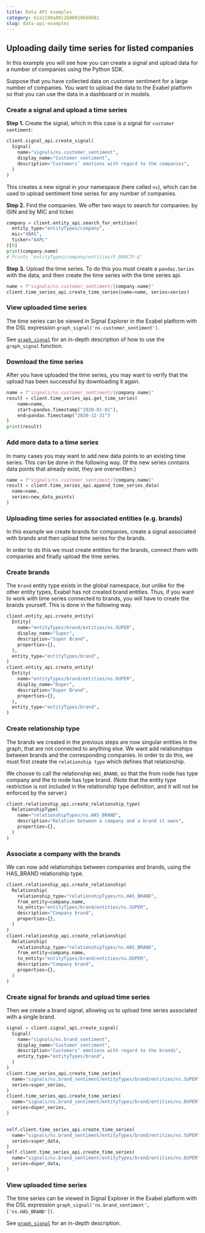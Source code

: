```yaml
---
title: Data API examples
category: 61a1198a80c2b80010b68b81
slug: data-api-examples
---
```

## Uploading daily time series for listed companies

In this example you will see how you can create a signal and upload data for a number of companies using the Python SDK.

Suppose that you have collected data on customer sentiment for a large number of companies. You want to upload the data to the Exabel platform so that you can use the data in a dashboard or in models.

### Create a signal and upload a time series

**Step 1.** Create the signal, which in this case is a signal for `customer sentiment`:

```python
client.signal_api.create_signal(
  Signal(
    name="signals/ns.customer_sentiment",
    display_name="Customer sentiment",
    description="Customers’ emotions with regard to the companies",
  )
)
```

This creates a new signal in your namespace (here called `ns`), which can be used to upload sentiment time series for any number of companies.

**Step 2.** Find the companies. We offer two ways to search for companies: by ISIN and by MIC and ticker.

```python
company = client.entity_api.search_for_entities(
  entity_type="entityTypes/company",
  mic="XNAS",
  ticker="AAPL"
)[0]
print(company.name)
# Prints 'entityTypes/company/entities/F_000C7F-E'
```

**Step 3.** Upload the time series. To do this you must create a `pandas.Series` with the data, and then create the time series with the time series api.

```python
name = f"signals/ns.customer_sentiment/{company.name}"
client.time_series_api.create_time_series(name=name, series=series)
```

### View uploaded time series

The time series can be viewed in Signal Explorer in the Exabel platform with the DSL expression `graph_signal('ns.customer_sentiment')`.

See [`graph_signal`](https://doc.exabel.com/dsl/data/data_api_signals.html#graph_signal) for an in-depth description of how to use the `graph_signal` function.


### Download the time series

After you have uploaded the time series, you may want to verify that the upload has been successful by downloading it again.

```python
name = f"signals/ns.customer_sentiment/{company.name}"
result = client.time_series_api.get_time_series(
    name=name,
    start=pandas.Timestamp("2020-01-01"),
    end=pandas.Timestamp("2020-12-31")
)
print(result)
```

### Add more data to a time series

In many cases you may want to add new data points to an existing time series. This can be done in the following way. (If the new series contains data points that already exist, they are overwritten.)

```python
name = f"signals/ns.customer_sentiment/{company.name}"
result = client.time_series_api.append_time_series_data(
  name=name,
  series=new_data_points)
)
```

### Uploading time series for associated entities (e.g. brands)

In this example we create brands for companies, create a signal associated with brands and then upload time series for the brands.

In order to do this we must create entities for the brands, connect them with companies and finally upload the time series.

### Create brands

The `brand` entity type exists in the global namespace, but unlike for the other entity types,  Exabel has not created brand entities. Thus, if you want to work with time series connected to brands, you will have to create the brands yourself. This is done in the following way.

```python
client.entity_api.create_entity(
  Entity(
    name="entityTypes/brand/entities/ns.SUPER",
    display_name="Super",
    description="Super Brand",
    properties={},
  ),
  entity_type="entityTypes/brand",
)
client.entity_api.create_entity(
  Entity(
    name="entityTypes/brand/entities/ns.DUPER",
    display_name="Duper",
    description="Duper Brand",
    properties={},
  ),
  entity_type="entityTypes/brand",
)
```

### Create relationship type

The brands we created in the previous steps are now singular entities in the graph, that are not connected to anything else. We want add relationships between brands and the corresponding companies. In order to do this, we must first create the `relationship type` which defines that relationship.

We choose to call the relationship `HAS_BRAND`, so that the from node has type company and the to node has type brand. (Note that the entity type restriction is not included in the relationship type definition, and it will not be enforced by the server.)

```python
client.relationship_api.create_relationship_type(
  RelationshipType(
    name="relationshipTypes/ns.HAS_BRAND",
    description="Relation between a company and a brand it owns",
    properties={},
  )
)
```

### Associate a company with the brands

We can now add relationships between companies and brands, using the HAS_BRAND relationship type.

```python
client.relationship_api.create_relationship(
  Relationship(
    relationship_type="relationshipTypes/ns.HAS_BRAND",
    from_entity=company.name,
    to_entity="entityTypes/brand/entities/ns.SUPER",
    description="Company brand",
    properties={},
  )
)
client.relationship_api.create_relationship(
  Relationship(
    relationship_type="relationshipTypes/ns.HAS_BRAND",
    from_entity=company.name,
    to_entity="entityTypes/brand/entities/ns.DUPER",
    description="Company brand",
    properties={},
  )
)
```

### Create signal for brands and upload time series

Then we create a brand signal, allowing us to upload time series associated with a single brand.

```python
signal = client.signal_api.create_signal(
  Signal(
    name="signals/ns.brand_sentiment",
    display_name="Customer sentiment",
    description="Customers’ emotions with regard to the brands",
    entity_type="entityTypes/brand",
  )
)
client.time_series_api.create_time_series(
  name="signals/ns.brand_sentiment/entityTypes/brand/entities/ns.SUPER",
  series=super_series,
)
client.time_series_api.create_time_series(
  name="signals/ns.brand_sentiment/entityTypes/brand/entities/ns.DUPER",
  series=duper_series,
)


self.client.time_series_api.create_time_series(
  name="signals/ns.brand_sentiment/entityTypes/brand/entities/ns.SUPER",
  series=super_data,
)
self.client.time_series_api.create_time_series(
  name="signals/ns.brand_sentiment/entityTypes/brand/entities/ns.DUPER",
  series=duper_data,
)
```

### View uploaded time series

The time series can be viewed in Signal Explorer in the Exabel platform with the DSL expression `graph_signal('ns.brand_sentiment', ['ns.HAS_BRAND'])`.

See [`graph_signal`](https://doc.exabel.com/dsl/data/data_api_signals.html#graph_signal) for an in-depth description.
